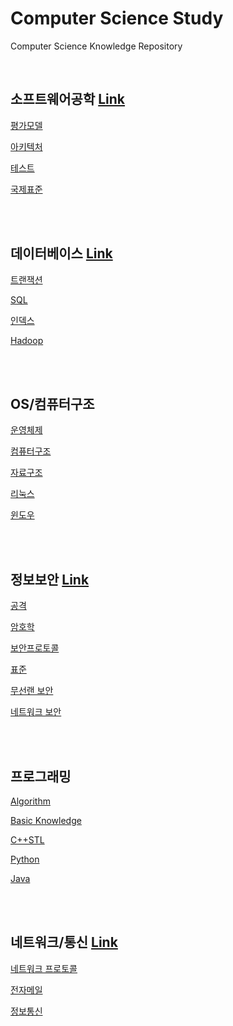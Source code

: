 #  Computer Science Study
Computer Science Knowledge Repository

<br>

## 소프트웨어공학 [Link](https://github.com/ChoboDeveloper/cs-study/blob/main/1_Software-Engineering/sweng.md)

[평가모델](https://github.com/ChoboDeveloper/cs-study/blob/main/1_Software-Engineering/sweng_assessment_model.md)  

[아키텍처](https://github.com/ChoboDeveloper/cs-study/blob/main/1_Software-Engineering/sweng_architecture.md)  

[테스트](https://github.com/ChoboDeveloper/cs-study/blob/main/1_Software-Engineering/sweng_test.md)  

[국제표준](https://github.com/ChoboDeveloper/cs-study/blob/main/1_Software-Engineering/sweng_iso.md)  

<br><br>

## 데이터베이스 [Link](https://github.com/ChoboDeveloper/cs-study/blob/main/2_Database/database.md)

[트랜잭션](https://github.com/ChoboDeveloper/cs-study/blob/main/2_Database/db_transaction.md)  

[SQL](https://github.com/ChoboDeveloper/cs-study/blob/main/2_Database/db_sql.md)

[인덱스](https://github.com/ChoboDeveloper/cs-study/blob/main/2_Database/db_index.md)  

[Hadoop](https://github.com/ChoboDeveloper/cs-study/blob/main/2_Database/db_hadoop.md)

<br><br>

## OS/컴퓨터구조 

[운영체제](https://github.com/ChoboDeveloper/cs-study/blob/main/3_OS/os.md)

[컴퓨터구조](https://github.com/ChoboDeveloper/cs-study/blob/main/3_OS/computer_architecture.md)  

[자료구조](https://github.com/ChoboDeveloper/cs-study/blob/main/3_OS/os_datastructure.md)  

[리눅스](https://github.com/ChoboDeveloper/cs-study/blob/main/3_OS/os_linux.md)  

[윈도우](https://github.com/ChoboDeveloper/cs-study/blob/main/3_OS/os_window.md) 

<br><br>

## 정보보안 [Link](https://github.com/ChoboDeveloper/cs-study/blob/main/4_Security/security.md)
[공격](https://github.com/ChoboDeveloper/cs-study/blob/main/4_Security/security_attack.md)   

[암호학](https://github.com/ChoboDeveloper/cs-study/blob/main/4_Security/security_crypto.md)  

[보안프로토콜](https://github.com/ChoboDeveloper/cs-study/blob/main/4_Security/security_protocol.md)  

[표준](https://github.com/ChoboDeveloper/cs-study/blob/main/4_Security/security_criteria.md)  

[무선랜 보안](https://github.com/ChoboDeveloper/cs-study/blob/main/4_Security/security_wireless.md)  

[네트워크 보안](https://github.com/ChoboDeveloper/cs-study/blob/main/4_Security/security_network.md)  

<br><br>

## 프로그래밍

[Algorithm](https://github.com/ChoboDeveloper/cs-study/blob/main/5_Programming/algorithm.md)

[Basic Knowledge](https://github.com/ChoboDeveloper/cs-study/blob/main/5_Programming/basic.md)

[C++STL](https://github.com/ChoboDeveloper/cs-study/blob/main/5_Programming/c%2B%2Bstl.md)

[Python](https://github.com/ChoboDeveloper/cs-study/blob/main/5_Programming/python.md)

[Java](https://github.com/ChoboDeveloper/cs-study/blob/main/5_Programming/java.md)

<br><br>

## 네트워크/통신 [Link](https://github.com/ChoboDeveloper/cs-study/blob/main/7_Network/network.md)

[네트워크 프로토콜](https://github.com/ChoboDeveloper/cs-study/blob/main/7_Network/network_protocol.md)

[전자메일](https://github.com/ChoboDeveloper/cs-study/blob/main/7_Network/network_mail.md)

[정보통신](https://github.com/ChoboDeveloper/cs-study/blob/main/7_Network/ict.md)

<br><br>

